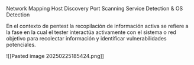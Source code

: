 Network Mapping
Host Discovery
Port Scanning
Service Detection & OS
Detection

En el contexto de pentest la recopilación de información activa se refiere  a la fase en la cual el tester interactúa activamente con el sistema o red objetivo para recolectar información y identificar vulnerabilidades potenciales.

![[Pasted image 20250225185424.png]]
